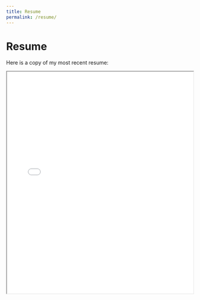 ```yaml
---
title: Resume
permalink: /resume/
---
```


# Resume

Here is a copy of my most recent resume:

<iframe src="/assets/documents/Hasan Spring 2024 Resume.pdf" width="100%" height="600px"></iframe>